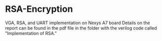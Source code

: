 # RSA-Encryption
VGA, RSA, and UART implementation on Nexys A7 board
Details on the report can be found in the pdf file in the folder with the verilog code called "Implementation of RSA."
